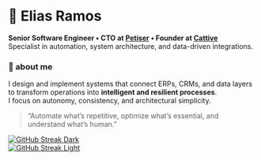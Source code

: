 # 👋 Elias Ramos

**Senior Software Engineer • CTO at [Petiser](https://petiser.com.br) • Founder at [Cattive](https://cattive.me)**  
Specialist in automation, system architecture, and data-driven integrations.

### 🧭 about me
I design and implement systems that connect ERPs, CRMs, and data layers to transform operations into **intelligent and resilient processes**.  
I focus on autonomy, consistency, and architectural simplicity.

> “Automate what’s repetitive, optimize what’s essential, and understand what’s human.”

<p align="center">
  
[![GitHub Streak Dark](https://github-readme-streak-stats.herokuapp.com/?user=eliasramos&theme=dark#gh-dark-mode-only)](https://github.com/eliasramos#gh-dark-mode-only)  
[![GitHub Streak Light](https://github-readme-streak-stats.herokuapp.com/?user=eliasramos&theme=default#gh-light-mode-only)](https://github.com/eliasramos#gh-light-mode-only)

</p>
